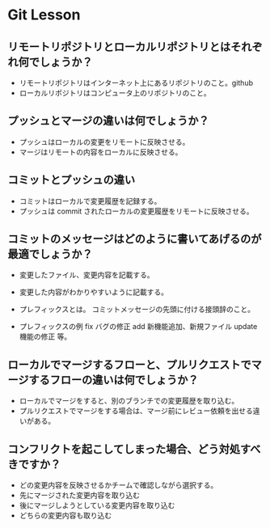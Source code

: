 # Git Lesson

## リモートリポジトリとローカルリポジトリとはそれぞれ何でしょうか？

- リモートリポジトリはインターネット上にあるリポジトリのこと。github
- ローカルリポジトリはコンピュータ上のリポジトリのこと。

## プッシュとマージの違いは何でしょうか？

- プッシュはローカルの変更をリモートに反映させる。
- マージはリモートの内容をローカルに反映させる。

## コミットとプッシュの違い

- コミットはローカルで変更履歴を記録する。
- プッシュは commit されたローカルの変更履歴をリモートに反映させる。

## コミットのメッセージはどのように書いてあげるのが最適でしょうか？

- 変更したファイル、変更内容を記載する。
- 変更した内容がわかりやすいように記載する。

- プレフィックスとは。
コミットメッセージの先頭に付ける接頭辞のこと。

- プレフィックスの例
fix バグの修正
add 新機能追加、新規ファイル
update 機能の修正
等。

## ローカルでマージするフローと、プルリクエストでマージするフローの違いは何でしょうか？

- ローカルでマージをすると、別のブランチでの変更履歴を取り込む。
- プルリクエストでマージをする場合は、マージ前にレビュー依頼を出せる違いがある。

## コンフリクトを起こしてしまった場合、どう対処すべきですか？

- どの変更内容を反映させるかチームで確認しながら選択する。
- 先にマージされた変更内容を取り込む
- 後にマージしようとしている変更内容を取り込む
- どちらの変更内容も取り込む
